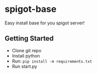 # spigot-base
Easy install base for you spigot server!

## Getting Started

+ Clone git repo
+ Install python
+ Run:
`pip install -m requirements.txt`
+ Run start.py
